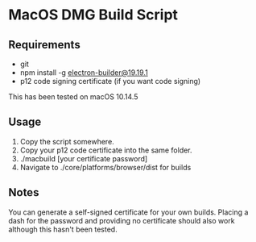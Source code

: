 # MacOS DMG Build Script
## Requirements

 - git
 - npm install -g electron-builder@19.19.1
 - p12 code signing certificate (if you want code signing)

This has been tested on macOS 10.14.5 

## Usage

 1. Copy the script somewhere.
 2. Copy your p12 code certificate into the same folder.
 3. ./macbuild [your certificate password]
 4. Navigate to ./core/platforms/browser/dist for builds

## Notes
You can generate a self-signed certificate for your own builds. Placing a dash for the password and providing no certificate should also work although this hasn't been tested.
